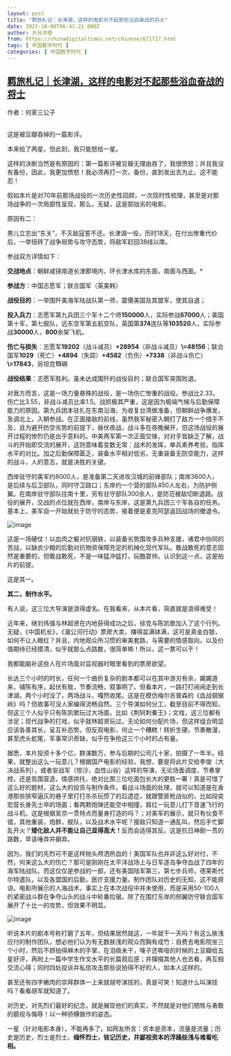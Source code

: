```yaml
---
layout: post
title: "羁旅札记｜长津湖，这样的电影对不起那些浴血奋战的将士"
date: 2021-10-06T06:43:21.000Z
author: 大号冲塔
from: https://chinadigitaltimes.net/chinese/671717.html
tags: [ 中国数字时代 ]
categories: [ 中国数字时代 ]
---
```

<!--1633502601000-->
[羁旅札记｜长津湖，这样的电影对不起那些浴血奋战的将士](https://chinadigitaltimes.net/chinese/671717.html)
------

<div>
<p>作者：何家三公子<br />&emsp;</p><p>这是被豆瓣吞掉的一篇影评。</p><p>本来给了两星，但此刻，我只能怒给一星。</p><p>这样的决断当然是有原因的：第一篇影评被豆瓣无理由吞了，我很愤怒；并且我没有备份，因此，我更加愤怒！我必须再打一次，备份，直到发出去为止。这不能忍！</p><p>假如本片是对70年前那场战役的一次历史性回顾，一次现时性梳理，甚至是对那场战争的一次局部性呈现，那么，无疑，这是部拙劣的电影。</p><p>原因有二：</p><p>男儿立志出“东关”，不灭敌寇誓不还。长津湖一役，历时18天，在付出惨重代价后，一举扭转了战争局势与攻守态势，将敌军赶回38线以南。</p><p>参战双方详情如下：</p><p><strong>交战地点</strong>：朝鲜咸镜南道长津郡境内，环长津水库的东面，南面与西面。*</p><p><strong>参战方</strong>：中国志愿军；联合国军（英美韩）</p><p><strong>战役目的</strong>：一举围歼美海军陆战队第一师，震慑美国及其盟军，使其自退；</p><p><strong>投入兵力</strong>：志愿军第九兵团三个军十二个师<strong>150000</strong>人，实际参战<strong>67000</strong>人；美国第十军，第七舰队，远东空军第五航空队，英国第<strong>374</strong>连队等<strong>103520</strong>人，实际参战<strong>30000</strong>人，<strong>800</strong>余架飞机。</p><p><strong>伤亡与损失</strong>：志愿军<strong>19202</strong>（战斗减员）<strong>+28954</strong>（非战斗减员）<strong>\=48156</strong>；联合国军<strong>1029</strong>（死亡）<strong>+4894</strong>（失踪）<strong>+4582</strong>（负伤）<strong>+7338</strong>（非战斗伤亡）<strong>\=17843</strong>，另坦克<strong>15</strong>辆</p><p><strong>战役结果</strong>：志愿军胜利。虽未达成围歼的战役目的；联合国军突围败退。</p><p>对我方而言，这是一场力量悬殊的战役，是一场伤亡惨重的战役。参战比2.33，伤亡比3.55，非战斗减员比率1.5。战损极其严重，这是因为极端气候与后勤保障能力的原因。第九兵团本驻扎在东南沿海，为收复台湾做准备，但朝鲜战争爆发，急调北上，入朝参战。在正面接敌的前线，虽然我军秘密入朝打了敌方一个措手不及，且为避开防空劣势的前提下，昼伏夜战，战斗多在夜晚展开，但这场战役的展开过程的惨烈仍是出乎意料的。中美两军第一次正面交锋，对对手皆缺乏了解，战斗的开始即交流的展开，这则意味着变数无常：战术的发挥，单兵素养考验，指挥水平的对比。加之后勤保障匮乏，装备水平相对低劣，无重装备无防空能力，这样的战斗，人的意志，就是决胜的关键。</p><p>西岸驻守的美军约8000人，是准备第二天进攻汉城的前锋部队；南岸3600人，是后续与后卫部队，同时守卫路口；东岸约一个营的部队450人左右，为防护侧翼。在南岸驻守部队往南十里，另有驻守部队300余人，是防范被敌切断退路。战役的展开，交战的点位就在西岸，南岸与东岸，这是第九兵团三个军各自的任务。基本上，美军自一开始就处于防守的态势，接着便是麦克阿瑟返回战场的撤退令。</p><p><img src="https://chinadigitaltimes.net/chinese/files/2021/10/post-671717-615d4589f213b.png" alt="image" /></p><p>这是一场硬仗！以血肉之躯对抗钢铁，以装备劣势围攻多兵种支援，诸君中协同的苦战，以缺衣少粮的后勤对抗物资保障充足的机械化现代军队。敢战敢死的意志固然是重要的，但敢战敢死，不是一味猛冲猛打，玩酷耍帅。认识到这一点，这是拍片的前提。</p><p>这是其一。</p><p><strong>其二，制作水平。</strong></p><p>有人说，这三位大导演是浪得虚名。在我看来，从本片看，简直就是浪得难受！</p><p>近年来，继刘伟强与林超贤在内地获得成功之后，徐克与陈凯歌加入了这个行列。无疑，《中国机长》，《湄公河行动》票房大卖，赚得盆满钵满，这可是真金白银，如何不让人眼红？并且，内地观众所习惯的审美套路，与需要的情感取向，以及价值期待已经摸清，似乎就那么点路数，很简单嘛！所以，这一票可以干！</p><p>我都能脑补这些人在片场面对监视器时眼里看到的票房欲望。</p><p>长达三个小时的时长，任何一个曲折复杂的剧本都可以在其中游刃有余，娓娓道来，铺陈有序，起伏有致，节奏流畅，叙事明了。但看本片，一路打打闹闹走到长津湖，两个小时没了，两场战斗，嘎然收尾。这是在模仿梅尔吉普森的《血战钢锯岭》吗？但故事可没人家编得流畅自然。三个导演如何分工，截至目前不得而知，但这三个人似乎只有陈凯歌玩过大场面，比如《荆轲刺秦王》；文戏，这三位都有涉足；现代战争的打戏，似乎就林超贤玩过。无论如何分配片场，但这样组合明显应该各善其长，呈互补态势。但反观电影，何止一个糟糕！转折生硬，节奏散漫，甚至虎头蛇尾，军事常识奇缺，似乎在争抢这三个小时的占有量。</p><p>据悉，本片投资十多个亿，群演数万，参与后期的公司几十家，拍摄了一年半。结果，就整出这么一玩意儿？根据国产电影的经验，我想，要是将此片交给李俊（大决战系列），或者安战军（惊沙，血性山谷）这样的导演，无论场面调度，节奏掌控，还是氛围营造，情感烘托，绝对比那三位吃面包长大的更胜一筹！真是可惜了这么好的题材，这么大的投资与制作条件。看战斗场面的处理，就可以知道是在香港那些狭窄逼仄的巷子里打打杀杀玩惯了的后遗症，就跟警匪枪战似的，比如段奕宏营长身先士卒的场面；看两颗炮弹还能空中相撞，肩扛一玩意儿打下音速飞行的战斗机，这是根据吴京一贯特点而量身打造的吗？；对美军的展示，就只有伙食不错，其他重装，炮群，舰队，以及战术水平呢？接敌只知道一通乱叫，然后手忙脚乱开火？<strong>矮化敌人并不能让自己显得高大！</strong>反而会适得其反。这是抗日神剧一贯的路数，早该唾弃并摒弃。</p><p>因为，我们的先烈可不是这样抛头颅洒热血的！美国军队也并非这么好对付，不然，何来这么大的伤亡？那可是刚刚在太平洋战场上与日军逐岛争夺血战了四年的海军陆战队。而这仅仅是参战的一部，还有美国陆军第三，第七步兵师，德莱斯代尔特遣队，以及各盟国的后勤，医疗支援力量。制作团队对历史的无知，这不能原谅。电影所展示的人海战术，事实上在本次战役中并未使用，而是采用50-100人的紧密战斗群在争夺山头的战斗中轮番拉锯。除了在围打东岸的侧翼防守联合国军展开了十比一的攻势，但效果不明显。</p><p><img src="https://chinadigitaltimes.net/chinese/files/2021/10/羁旅札记.jpg" alt="image" /></p><p>听说本片的剧本号称打磨了五年，但结果居然就这，一年就干一天吗？有这么肤浅应付的制作团队，想必他们认为有无数肤浅的观众而胸有成竹：自费去电影院坐三个小时，然后不顾拍得麻木的手掌，在泪痕未干，嗓子还嘶哑的时候的上豆瓣给五星好评，再附上一篇中学生作文水平的长篇观后感；并撺掇其他人也去看，再互相交流心得；同时四处投诉并私信攻击那些说拍得不好的人，如本人这样的。</p><p>甚至还有四字嫩肉的崇拜群体一上来就胡夸演技的，真是可笑！知道什么叫演技吗？看看胡军就知道了。</p><p>对历史，对先烈们最好的纪念，就是展现他们的真实，不然就是对他们牺牲与勇敢的藐视与侮辱！以一种骄横做作的姿态。</p><p>一星（针对电影本身），不能再多了。如网友所言：资本是资本，流量是流量；历史是历史，烈士是烈士。<strong>缅怀烈士，铭记历史，并鄙视资本的浮躁肤浅与难看吃相。</strong></p>
</div>
